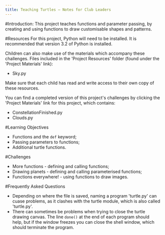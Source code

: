 ```yaml
---
title: Teaching Turtles — Notes for Club Leaders
---
```


#Introduction:
This project teaches functions and parameter passing, by creating and using functions to draw customisable shapes and patterns.

#Resources
For this project, Python will need to be installed. It is recommended that version 3.2 of Python is installed.

Children can also make use of the materials which accompany these challenges. Files included in the 'Project Resources' folder (found under the 'Project Materials' link):

+ Sky.py

Make sure that each child has read and write access to their own copy of these resources.

You can find a completed version of this project's challenges by clicking the 'Project Materials' link for this project, which contains:

+ ConstellationFinished.py
+ Clouds.py

#Learning Objectives
+ Functions and the `def` keyword;
+ Passing parameters to functions;
+ Additional turtle functions.

#Challenges
+ More functions - defining and calling functions;
+ Drawing planets - defining and calling parameterised functions;
+ Functions everywhere! - using functions to draw images.

#Frequently Asked Questions
+ Depending on where the file is saved, naming a program 'turtle.py' can cuase problems, as it clashes with the turtle module, which is also called 'turtle.py'.
+ There can sometimes be problems when trying to close the turtle drawing canvas. The line `done()` at the end of each program should help, but if the window freezes you can close the shell window, which should terminate the program.